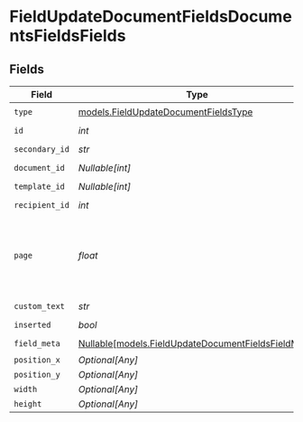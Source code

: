 # FieldUpdateDocumentFieldsDocumentsFieldsFields


## Fields

| Field                                                                                                  | Type                                                                                                   | Required                                                                                               | Description                                                                                            |
| ------------------------------------------------------------------------------------------------------ | ------------------------------------------------------------------------------------------------------ | ------------------------------------------------------------------------------------------------------ | ------------------------------------------------------------------------------------------------------ |
| `type`                                                                                                 | [models.FieldUpdateDocumentFieldsType](../models/fieldupdatedocumentfieldstype.md)                     | :heavy_check_mark:                                                                                     | N/A                                                                                                    |
| `id`                                                                                                   | *int*                                                                                                  | :heavy_check_mark:                                                                                     | N/A                                                                                                    |
| `secondary_id`                                                                                         | *str*                                                                                                  | :heavy_check_mark:                                                                                     | N/A                                                                                                    |
| `document_id`                                                                                          | *Nullable[int]*                                                                                        | :heavy_check_mark:                                                                                     | N/A                                                                                                    |
| `template_id`                                                                                          | *Nullable[int]*                                                                                        | :heavy_check_mark:                                                                                     | N/A                                                                                                    |
| `recipient_id`                                                                                         | *int*                                                                                                  | :heavy_check_mark:                                                                                     | N/A                                                                                                    |
| `page`                                                                                                 | *float*                                                                                                | :heavy_check_mark:                                                                                     | The page number of the field on the document. Starts from 1.                                           |
| `custom_text`                                                                                          | *str*                                                                                                  | :heavy_check_mark:                                                                                     | N/A                                                                                                    |
| `inserted`                                                                                             | *bool*                                                                                                 | :heavy_check_mark:                                                                                     | N/A                                                                                                    |
| `field_meta`                                                                                           | [Nullable[models.FieldUpdateDocumentFieldsFieldMeta]](../models/fieldupdatedocumentfieldsfieldmeta.md) | :heavy_check_mark:                                                                                     | N/A                                                                                                    |
| `position_x`                                                                                           | *Optional[Any]*                                                                                        | :heavy_minus_sign:                                                                                     | N/A                                                                                                    |
| `position_y`                                                                                           | *Optional[Any]*                                                                                        | :heavy_minus_sign:                                                                                     | N/A                                                                                                    |
| `width`                                                                                                | *Optional[Any]*                                                                                        | :heavy_minus_sign:                                                                                     | N/A                                                                                                    |
| `height`                                                                                               | *Optional[Any]*                                                                                        | :heavy_minus_sign:                                                                                     | N/A                                                                                                    |